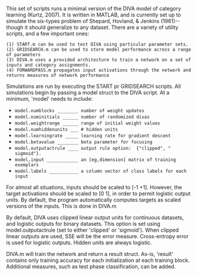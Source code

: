 <!-- % % % % % % % % % % % % % % % % % % % % % % % % % % % % % % %% % %
% %         _     _      _     _      _     _      _     _          % %
% %        (c).-.(c)    (c).-.(c)    (c).-.(c)    (c).-.(c)         % %
% %         / ._. \      / ._. \      / ._. \      / ._. \          % %
% %       __\( Y )/__  __\( Y )/__  __\( Y )/__  __\( Y )/__        % %
% %      (_.-/'-'\-._)(_.-/'-'\-._)(_.-/'-'\-._)(_.-/'-'\-._)       % %
% %         || D ||      || I ||      || V ||      || A ||          % %
% %       _.' `-' '._  _.' `-' '._  _.' `-' '._  _.' `-' '._        % %
% %      (.-./`-'\.-.)(.-./`-'\.-.)(.-./`-'\.-.)(.-./`-'\.-.)       % %
% %       `-'     `-'  `-'     `-'  `-'     `-'  `-'     `-'        % %
% %                                                                 % %
% %       Written by Nolan Conaway (nconawa1@binghamton.edu).       % %
% % % % % % % % % % % % % % % % % % % % % % % % % % % % % % % % % % % % -->

This set of scripts runs a minimal version of the DIVA model of category learning (Kurtz, 2007). It is written in MATLAB, and is currently set up to simulate the six-types problem of Shepard, Hovland, & Jenkins (1961)--though it should generalize to any dataset. There are a variety of utility scripts, and a few important ones:

    (1) START.m can be used to test DIVA using particular parameter sets.
    (2) GRIDSEARCH.m can be used to store model performance across a range of parameters
    (3) DIVA.m uses a provided architecture to train a network on a set of inputs and category assignments.
    (4) FORWARDPASS.m propagates input activations through the network and returns measures of network performance

Simulations are run by executing the START pr GRIDSEARCH scripts. All simulations begin by passing a model struct to the DIVA script. At a minimum, 'model' needs to include:

- `model.numblocks ________ number of weight updates`
- `model.numinitials ______ number of randomized divas`
- `model.weightrange ______ range of initial weight values`
- `model.numhiddenunits ___ # hidden units`
- `model.learningrate _____ learning rate for gradient descent`
- `model.betavalue ________ beta parameter for focusing`
- `model.outputactrule ____ output rule option:  {"clipped", " sigmoid"}.`
- `model.input ____________ an [eg,dimension] matrix of training exemplars`
- `model.labels ___________ a column vector of class labels for each input`

For almost all situations, inputs should be scaled to [-1 +1]. However, the target activations should be scaled to [0 1], in order to permit logistic output units. By default, the program automatically computes targets as scaled versions of the inputs. This is done in DIVA.m

By default, DIVA uses clipped linear output units for continuous datasets, and logistic outputs for binary datasets. This option is set using model.outputactrule (set to either 'clipped' or 'sigmoid'). When clipped linear outputs are used, SSE will be the error measure. Cross-entropy error is used for logistic outputs. Hidden units are always logistic.

DIVA.m will train the network and return a result struct. As-is, 'result' contains only training accuracy for each initialization at each training block. Additional measures, such as test phase classification, can be added. 